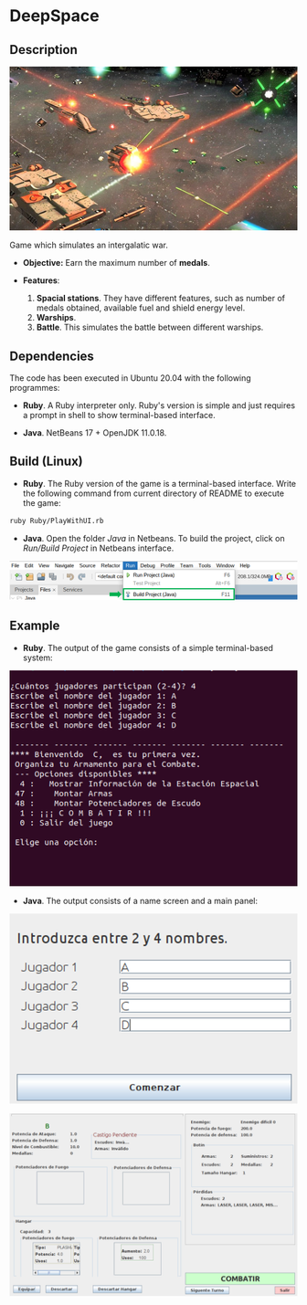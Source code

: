 # DeepSpace

## Description

![DeepSpace. Image generated by Stable Diffussion.](img/DSfront.png)

Game which simulates an intergalatic war. 

- __Objective:__ Earn the maximum number of __medals__. 

- __Features__: 
	1. __Spacial stations__. They have different features, such as number of medals obtained, available fuel and shield energy level.
	2. __Warships__. 
	3. __Battle__. This simulates the battle between different warships. 


## Dependencies

The code has been executed in Ubuntu 20.04 with the following programmes: 

- __Ruby__. A Ruby interpreter only. Ruby's version is simple and just requires
a prompt in shell to show terminal-based interface. 

- __Java__. NetBeans 17 + OpenJDK 11.0.18. 

## Build (Linux)

- __Ruby__. The Ruby version of the game is a terminal-based interface. Write 
the following command from current directory of README to execute the game:

```bash
ruby Ruby/PlayWithUI.rb
```

- __Java__. Open the folder _Java_ in Netbeans. To build the project, click on
_Run/Build Project_ in Netbeans interface. 

![Image to find _Build Project_ in Netbeans.](img/comp-netbeans.png)


## Example

- __Ruby__. The output of the game consists of a simple terminal-based system:

![Ruby User Interface.](img/ruby-main.png)


- __Java__. The output consists of a name screen and a main panel: 

![Java intro page.](img/java-intro.png)

![Java main page.](img/java-mainpage.png)
